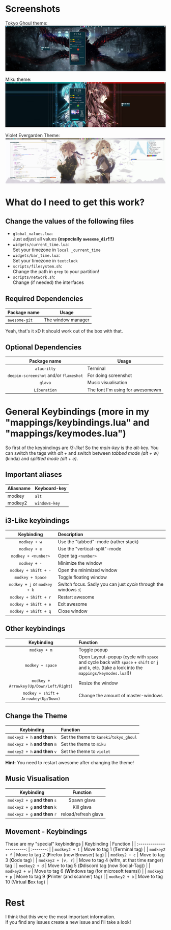 # Screenshots

Tokyo Ghoul theme:
![oh no! The screenshot can't be load :(](./screenshots/tokyo_ghoul.png)

Miku theme:
![oh no! The screenshot can't be load :(](./screenshots/miku.png)

Violet Evergarden Theme:
![oh no! The screenshot can't be load :(](./screenshots/violet.png)

# What do I need to get this work?

## Change the values of the following files

- `global_values.lua`: <br>
  Just adjust all values **(especially `awesome_dir`!!!)**
- `widgets/current_time.lua`:<br>
  Set your timezone in `local _current_time`
- `widgets/bar_time.lua`:<br>
  Set your timezone in `textclock`
- `scripts/filesystem.sh`: <br>
  Change the path in `grep` to your partition!
- `scripts/network.sh`: <br>
  Change (if needed) the interfaces

## Required Dependencies

| Package name  | Usage              |
| ------------- | ------------------ |
| `awesome-git` | The window manager |

Yeah, that's it xD It should work out of the box with that.

## Optional Dependencies

|              Package name              | Usage                            |
| :------------------------------------: | -------------------------------- |
|              `alacritty`               | Terminal                         |
| `deepin-screenshot` and/or `flameshot` | For doing screenshot             |
|                `glava`                 | Music visualisation              |
|              `Liberation`              | The font I'm using for awesomewm |

# General Keybindings (more in my "mappings/keybindings.lua" and "mappings/keymodes.lua")

So first of the keybindings are _i3-like_! So the _main-key_ is the _alt_-key. You can switch the tags with _alt + <number>_ and switch between _tabbed mode (alt + w)_ (kinda) and _splitted mode (alt + e)_.<br>

## Important aliases

| Aliasname | Keyboard-key  |
| --------- | ------------- |
| modkey    | `alt`         |
| modkey2   | `windows-key` |

## i3-Like keybindings

|          Keybinding          | Description                                                     |
| :--------------------------: | :-------------------------------------------------------------- |
|         `modkey + w`         | Use the "tabbed"-mode (rather stack)                            |
|         `modkey + e`         | Use the "vertical-split"-mode                                   |
|     `modkey + <number>`      | Open tag `<number>`                                             |
|         `modkey + -`         | Minimize the window                                             |
|     `modkey + Shift + -`     | Open the minimized window                                       |
|       `modkey + Space`       | Toggle floating window                                          |
| `modkey + j` or `modkey + k` | Switch focus. Sadly you can just _cycle_ through the windows :( |
|     `modkey + Shift + r`     | Restart awesome                                                 |
|     `modkey + Shift + e`     | Exit awesome                                                    |
|     `modkey + Shift + q`     | Close window                                                    |

## Other keybindings

|               Keybinding                | Function                                                                                                                                          |
| :-------------------------------------: | :------------------------------------------------------------------------------------------------------------------------------------------------ |
|              `modkey + m`               | Toggle popup                                                                                                                                      |
|            `modkey + space`             | Open Layout-popup (cycle with `space` and cycle back with `space` + `shift` or `j` and `k`, etc. (take a look into the `mappings/keymodes.lua`!)) |
| `modkey + Arrowkey(Up/Down/Left/Right)` | Resize the window                                                                                                                                 |
| `modkey + shift` + `Arrowkey(Up/Down)`  | Change the amount of master-windows                                                                                                               |

## Change the Theme

|           Keybinding           | Function                                |
| :----------------------------: | :-------------------------------------- |
| `modkey2 + h` **and then** `k` | Set the theme to `kaneki`/`tokyo_ghoul` |
| `modkey2 + h` **and then** `m` | Set the theme to `miku`                 |
| `modkey2 + h` **and then** `v` | Set the theme to `violet`               |

**Hint:** You need to restart awesome after changing the theme!

## Music Visualisation

|           Keybinding           |       Function       |
| :----------------------------: | :------------------: |
| `modkey2 + g` **and then** `s` |     Spawn glava      |
| `modkey2 + g` **and then** `k` |      Kill glava      |
| `modkey2 + g` **and then** `r` | reload/refresh glava |

## Movement - Keybindings

These are my "special" keybindings
| Keybinding | Function |
| :-----------------------: | :-------: |
| `modkey2 + t` | Move to tag 1 (**T**erminal tag) |
| `modkey2 + f` | Move to tag 2 (**F**irefox (now Browser) tag) |
| `modkey2 + c` | Move to tag 3 (**C**ode tag) |
| `modkey2 + [v, r]` | Move to tag 4 (**v**ifm, at that time **r**anger) tag |
| `modkey2 + d` | Move to tag 5 (**D**discord tag (now Social-Tag)) |
| `modkey2 + w` | Move to tag 6 (**W**indows tag (for microsoft teams)) |
| `modkey2 + p` | Move to tag 9 (**P**rinter (and scanner) tag) |
| `modkey2 + b` | Move to tag 10 (Virtual **B**ox tag) |

# Rest

I think that this were the most important information. <br>
If you find any issues create a new issue and I'll take a look!
